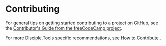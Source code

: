 # Contributing

For general tips on getting started contributing to a project on GitHub, see the [Contributor's Guide from the freeCodeCamp project](https://github.com/freeCodeCamp/how-to-contribute-to-open-source/blob/master/CONTRIBUTING.md).

For more Disciple.Tools specific recommendations, see [How to Contribute
](https://github.com/DiscipleTools/disciple-tools-theme#how-to-contribute).
